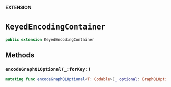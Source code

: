**EXTENSION**

# `KeyedEncodingContainer`
```swift
public extension KeyedEncodingContainer
```

## Methods
### `encodeGraphQLOptional(_:forKey:)`

```swift
mutating func encodeGraphQLOptional<T: Codable>(_ optional: GraphQLOptional<T>, forKey key: K) throws
```
